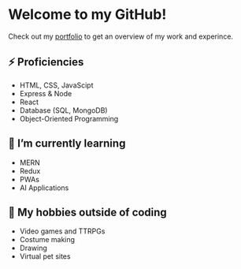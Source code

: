 # Welcome to my GitHub!

Check out my [portfolio](https://github.com/eaeidsath/React-Portfolio) to get an overview of my work and experince.

## ⚡ Proficiencies
- HTML, CSS, JavaScipt
- Express & Node
- React
- Database (SQL, MongoDB)
- Object-Oriented Programming

## 🌱 I’m currently learning
- MERN
- Redux
- PWAs
- AI Applications

## 🧙 My hobbies outside of coding
- Video games and TTRPGs
- Costume making
- Drawing
- Virtual pet sites
